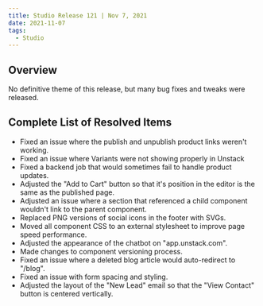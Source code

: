 ```yaml
---
title: Studio Release 121 | Nov 7, 2021
date: 2021-11-07
tags:
  - Studio
---
```


## Overview

No definitive theme of this release, but many bug fixes and tweaks were released.

## Complete List of Resolved Items

* Fixed an issue where the publish and unpublish product links weren't working.
* Fixed an issue where Variants were not showing properly in Unstack
* Fixed a backend job that would sometimes fail to handle product updates.
* Adjusted the "Add to Cart" button so that it's position in the editor is the same as the published page.
* Adjusted an issue where a section that referenced a child component wouldn't link to the parent component.
* Replaced PNG versions of social icons in the footer with SVGs.
* Moved all component CSS to an external stylesheet to improve page speed performance.
* Adjusted the appearance of the chatbot on "app.unstack.com".
* Made changes to component versioning process.
* Fixed an issue where a deleted blog article would auto-redirect to "/blog".
* Fixed an issue with form spacing and styling.
* Adjusted the layout of the "New Lead" email so that the "View Contact" button is centered vertically.
